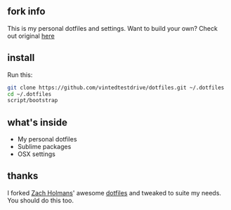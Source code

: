 ## fork info

This is my personal dotfiles and settings. Want to build your own? Check out original [here](http://github.com/holman)

## install

Run this:

```sh
git clone https://github.com/vintedtestdrive/dotfiles.git ~/.dotfiles
cd ~/.dotfiles
script/bootstrap
```

## what's inside

* My personal dotfiles
* Sublime packages
* OSX settings

## thanks

I forked [Zach Holmans](http://github.com/holman)' awesome [dotfiles](http://github.com/holman/dotfiles) and tweaked to suite my needs. You should do this too.
